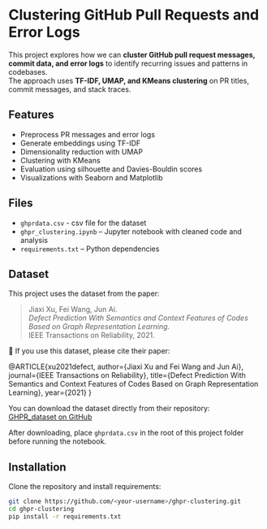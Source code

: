 # Clustering GitHub Pull Requests and Error Logs

This project explores how we can **cluster GitHub pull request messages, commit data, and error logs** to identify recurring issues and patterns in codebases.  
The approach uses **TF-IDF, UMAP, and KMeans clustering** on PR titles, commit messages, and stack traces.

## Features
- Preprocess PR messages and error logs
- Generate embeddings using TF-IDF
- Dimensionality reduction with UMAP
- Clustering with KMeans
- Evaluation using silhouette and Davies-Bouldin scores
- Visualizations with Seaborn and Matplotlib

## Files
- `ghprdata.csv` - csv file for the dataset
- `ghpr_clustering.ipynb` – Jupyter notebook with cleaned code and analysis
- `requirements.txt` – Python dependencies

## Dataset

This project uses the dataset from the paper:

> Jiaxi Xu, Fei Wang, Jun Ai.  
> *Defect Prediction With Semantics and Context Features of Codes Based on Graph Representation Learning*.  
> IEEE Transactions on Reliability, 2021.  

📖 If you use this dataset, please cite their paper:

@ARTICLE{xu2021defect,
author={Jiaxi Xu and Fei Wang and Jun Ai},
journal={IEEE Transactions on Reliability},
title={Defect Prediction With Semantics and Context Features of Codes Based on Graph Representation Learning},
year={2021}
}


You can download the dataset directly from their repository:  
[GHPR_dataset on GitHub](https://github.com/feiwww/GHPR_dataset)

After downloading, place `ghprdata.csv` in the root of this project folder before running the notebook.


## Installation
Clone the repository and install requirements:

```bash
git clone https://github.com/<your-username>/ghpr-clustering.git
cd ghpr-clustering
pip install -r requirements.txt
